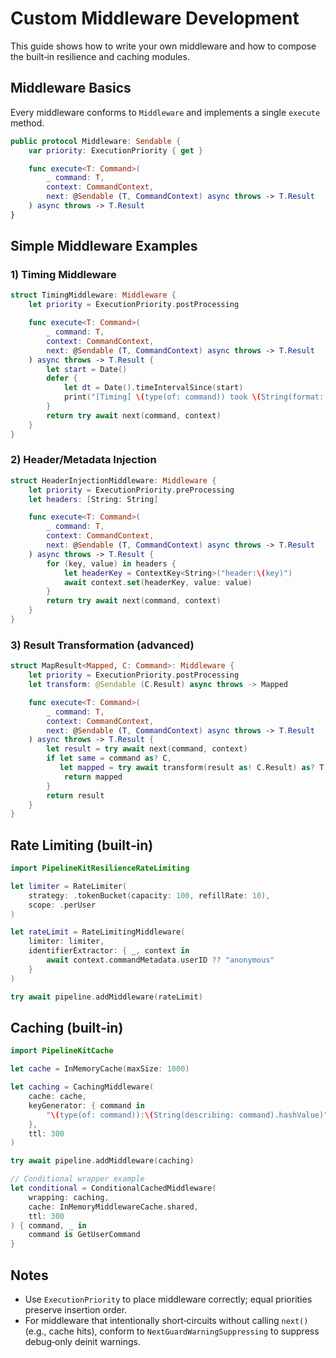 # Custom Middleware Development

This guide shows how to write your own middleware and how to compose the built‑in resilience and caching modules.

## Middleware Basics

Every middleware conforms to `Middleware` and implements a single `execute` method.

```swift
public protocol Middleware: Sendable {
    var priority: ExecutionPriority { get }

    func execute<T: Command>(
        _ command: T,
        context: CommandContext,
        next: @Sendable (T, CommandContext) async throws -> T.Result
    ) async throws -> T.Result
}
```

## Simple Middleware Examples

### 1) Timing Middleware

```swift
struct TimingMiddleware: Middleware {
    let priority = ExecutionPriority.postProcessing

    func execute<T: Command>(
        _ command: T,
        context: CommandContext,
        next: @Sendable (T, CommandContext) async throws -> T.Result
    ) async throws -> T.Result {
        let start = Date()
        defer {
            let dt = Date().timeIntervalSince(start)
            print("[Timing] \(type(of: command)) took \(String(format: "%.3f", dt))s")
        }
        return try await next(command, context)
    }
}
```

### 2) Header/Metadata Injection

```swift
struct HeaderInjectionMiddleware: Middleware {
    let priority = ExecutionPriority.preProcessing
    let headers: [String: String]

    func execute<T: Command>(
        _ command: T,
        context: CommandContext,
        next: @Sendable (T, CommandContext) async throws -> T.Result
    ) async throws -> T.Result {
        for (key, value) in headers {
            let headerKey = ContextKey<String>("header:\(key)")
            await context.set(headerKey, value: value)
        }
        return try await next(command, context)
    }
}
```

### 3) Result Transformation (advanced)

```swift
struct MapResult<Mapped, C: Command>: Middleware {
    let priority = ExecutionPriority.postProcessing
    let transform: @Sendable (C.Result) async throws -> Mapped

    func execute<T: Command>(
        _ command: T,
        context: CommandContext,
        next: @Sendable (T, CommandContext) async throws -> T.Result
    ) async throws -> T.Result {
        let result = try await next(command, context)
        if let same = command as? C,
           let mapped = try await transform(result as! C.Result) as? T.Result {
            return mapped
        }
        return result
    }
}
```

## Rate Limiting (built‑in)

```swift
import PipelineKitResilienceRateLimiting

let limiter = RateLimiter(
    strategy: .tokenBucket(capacity: 100, refillRate: 10),
    scope: .perUser
)

let rateLimit = RateLimitingMiddleware(
    limiter: limiter,
    identifierExtractor: { _, context in
        await context.commandMetadata.userID ?? "anonymous"
    }
)

try await pipeline.addMiddleware(rateLimit)
```

## Caching (built‑in)

```swift
import PipelineKitCache

let cache = InMemoryCache(maxSize: 1000)

let caching = CachingMiddleware(
    cache: cache,
    keyGenerator: { command in
        "\(type(of: command)):\(String(describing: command).hashValue)"
    },
    ttl: 300
)

try await pipeline.addMiddleware(caching)

// Conditional wrapper example
let conditional = ConditionalCachedMiddleware(
    wrapping: caching,
    cache: InMemoryMiddlewareCache.shared,
    ttl: 300
) { command, _ in
    command is GetUserCommand
}
```

## Notes
- Use `ExecutionPriority` to place middleware correctly; equal priorities preserve insertion order.
- For middleware that intentionally short‑circuits without calling `next()` (e.g., cache hits), conform to `NextGuardWarningSuppressing` to suppress debug‑only deinit warnings.
